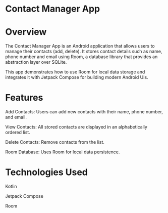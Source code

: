# Contact Manager App

# Overview
The Contact Manager App is an Android application that allows users to manage their contacts (add, delete). It stores contact details such as name, phone number and email using Room, a database library that provides an abstraction layer over SQLite.

This app demonstrates how to use Room for local data storage and integrates it with Jetpack Compose for building modern Android UIs.

# Features
Add Contacts: Users can add new contacts with their name, phone number, and email.

View Contacts: All stored contacts are displayed in an alphabetically ordered list.

Delete Contacts: Remove contacts from the list.

Room Database: Uses Room for local data persistence.

# Technologies Used
Kotlin

Jetpack Compose

Room
